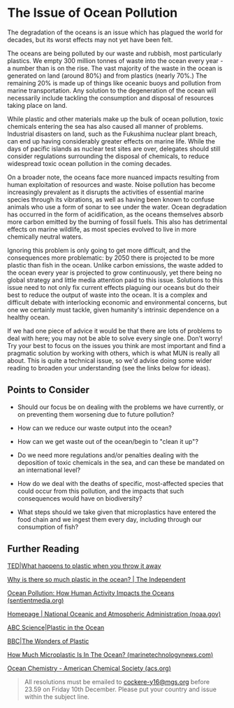 # The Issue of Ocean Pollution
The degradation of the oceans is an issue which has plagued the world for decades, but its worst effects may not yet have been felt.

The oceans are being polluted by our waste and rubbish, most particularly plastics. We empty 300 million tonnes of waste into the ocean every year - a number than is on the rise. The vast majority of the waste in the ocean is generated on land (around 80%) and from plastics (nearly 70%.) The remaining 20% is made up of things like oceanic buoys and pollution from marine transportation. Any solution to the degeneration of the ocean will necessarily include tackling the consumption and disposal of resources taking place on land.

While plastic and other materials make up the bulk of ocean pollution, toxic chemicals entering the sea has also caused all manner of problems. Industrial disasters on land, such as the Fukushima nuclear plant breach, can end up having considerably greater effects on marine life. While the days of pacific islands as nuclear test sites are over, delegates should still consider regulations surrounding the disposal of chemicals, to reduce widespread toxic ocean pollution in the coming decades.

On a broader note, the oceans face more nuanced impacts resulting from human exploitation of resources and waste. Noise pollution has become increasingly prevalent as it disrupts the activities of essential marine species through its vibrations, as well as having been known to confuse animals who use a form of sonar to see under the water. Ocean degradation has occurred in the form of acidification, as the oceans themselves absorb more carbon emitted by the burning of fossil fuels. This also has detrimental effects on marine wildlife, as most species evolved to live in more chemically neutral waters.

Ignoring this problem is only going to get more difficult, and the consequences more problematic: by 2050 there is projected to be more plastic than fish in the ocean. Unlike carbon emissions, the waste added to the ocean every year is projected to grow continuously, yet there being no global strategy and little media attention paid to this issue. Solutions to this issue need to not only fix current effects plaguing our oceans but do their best to reduce the output of waste into the ocean. It is a complex and difficult debate with interlocking economic and environmental concerns, but one we certainly must tackle, given humanity's intrinsic dependence on a healthy ocean.

If we had one piece of advice it would be that there are lots of problems to deal with here; you may not be able to solve every single one. Don’t worry! Try your best to focus on the issues you think are most important and find a pragmatic solution by working with others, which is what MUN is really all about. This is quite a technical issue, so we'd advise doing some wider reading to broaden your understanding (see the links below for ideas).

## Points to Consider
- Should our focus be on dealing with the problems we have currently, or on preventing them worsening due to future pollution?

- How can we reduce our waste output into the ocean?

- How can we get waste out of the ocean/begin to "clean it up"?

- Do we need more regulations and/or penalties dealing with the deposition of toxic chemicals in the sea, and can these be mandated on an international level?

- How do we deal with the deaths of specific, most-affected species that could occur from this pollution, and the impacts that such consequences would have on biodiversity?

- What steps should we take given that microplastics have entered the food chain and we ingest them every day, including through our consumption of fish?

## Further Reading

[TED|What happens to plastic when you throw it away](https://youtu.be/_6xlNyWPpB8)

[Why is there so much plastic in the ocean? | The Independent](https://www.independent.co.uk/climate-change/infact/ocean-plastic-pollution-sea-why-b1912447.html)

[Ocean Pollution: How Human Activity Impacts the Oceans (sentientmedia.org)](https://sentientmedia.org/ocean-pollution/)

[Homepage | National Oceanic and Atmospheric Administration (noaa.gov)](https://www.noaa.gov/)

[ABC Science|Plastic in the Ocean](https://youtu.be/cwTDvqaqPlM)

[BBC|The Wonders of Plastic](https://youtu.be/EjIUp6A7GRU)

[How Much Microplastic Is In The Ocean? (marinetechnologynews.com)](https://www.marinetechnologynews.com/news/microplastic-ocean-614683)

[Ocean Chemistry - American Chemical Society (acs.org)](https://www.acs.org/content/acs/en/climatescience/oceansicerocks/oceanchemistry.html)

> All resolutions must be emailed to cockere-y16@mgs.org before 23.59 on Friday 10th December. Please put your country and issue within the subject line.
